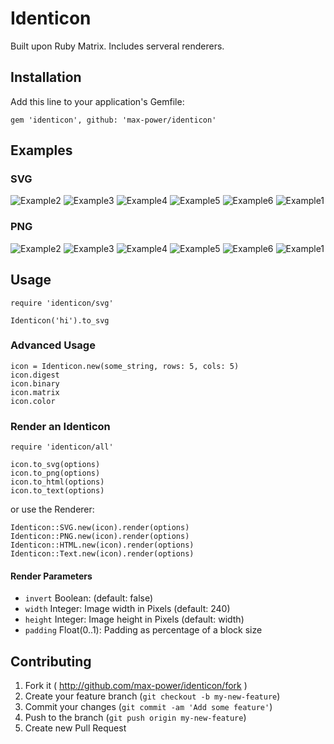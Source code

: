 # Identicon

Built upon Ruby Matrix. Includes serveral renderers.

## Installation

Add this line to your application's Gemfile:

    gem 'identicon', github: 'max-power/identicon'
    
## Examples

### SVG
![Example2](http://id-con.herokuapp.com/MaMa.svg)
![Example3](http://id-con.herokuapp.com/Rupert.svg)
![Example4](http://id-con.herokuapp.com/Gina.svg)
![Example5](http://id-con.herokuapp.com/Matz.svg)
![Example6](http://id-con.herokuapp.com/Jane.svg)
![Example1](http://id-con.herokuapp.com/Sepp.svg)

### PNG
![Example2](http://id-con.herokuapp.com/MaMa.png?width=120)
![Example3](http://id-con.herokuapp.com/Rupert.png?width=120)
![Example4](http://id-con.herokuapp.com/Gina.png?width=120)
![Example5](http://id-con.herokuapp.com/Matz.png?width=120)
![Example6](http://id-con.herokuapp.com/Jane.png?width=120)
![Example1](http://id-con.herokuapp.com/Sepp.png?width=120)

## Usage

    require 'identicon/svg'

    Identicon('hi').to_svg
    
### Advanced Usage

    icon = Identicon.new(some_string, rows: 5, cols: 5)
    icon.digest
    icon.binary
    icon.matrix
    icon.color
    
### Render an Identicon

    require 'identicon/all'
    
    icon.to_svg(options)
    icon.to_png(options)
    icon.to_html(options)
    icon.to_text(options)

or use the Renderer:

    Identicon::SVG.new(icon).render(options)
    Identicon::PNG.new(icon).render(options)
    Identicon::HTML.new(icon).render(options)
    Identicon::Text.new(icon).render(options)

#### Render Parameters

- `invert`  Boolean: (default: false)
- `width`   Integer: Image width in Pixels (default: 240)
- `height`  Integer: Image height in Pixels (default: width)
- `padding` Float(0..1): Padding as percentage of a block size

## Contributing

1. Fork it ( http://github.com/max-power/identicon/fork )
2. Create your feature branch (`git checkout -b my-new-feature`)
3. Commit your changes (`git commit -am 'Add some feature'`)
4. Push to the branch (`git push origin my-new-feature`)
5. Create new Pull Request
